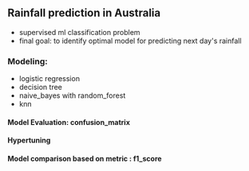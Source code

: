 ## Rainfall prediction in Australia
- supervised ml classification problem
- final goal: to identify optimal model for predicting next day's rainfall

### Modeling:

- logistic regression
- decision tree
- naive_bayes with random_forest
- knn

#### Model Evaluation: confusion_matrix

#### Hypertuning

#### Model comparison based on metric : f1_score

